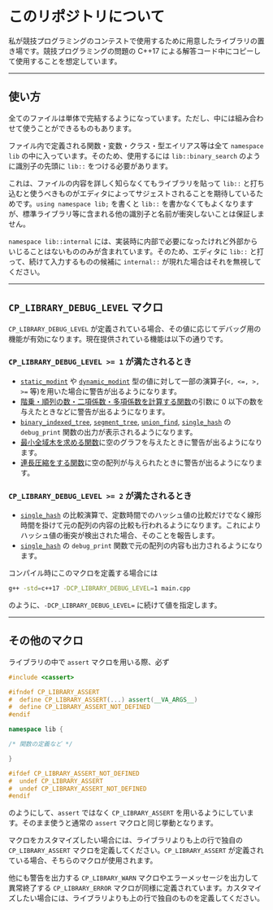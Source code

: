 # このリポジトリについて

私が競技プログラミングのコンテストで使用するために用意したライブラリの置き場です。競技プログラミングの問題の C++17 による解答コード中にコピーして使用することを想定しています。

---

## 使い方

全てのファイルは単体で完結するようになっています。ただし、中には組み合わせて使うことができるものもあります。

ファイル内で定義される関数・変数・クラス・型エイリアス等は全て `namespace lib` の中に入っています。そのため、使用するには `lib::binary_search` のように識別子の先頭に `lib::` をつける必要があります。

これは、ファイルの内容を詳しく知らなくてもライブラリを貼って `lib::` と打ち込むと使うべきものがエディタによってサジェストされることを期待しているためです。`using namespace lib;` を書くと `lib::` を書かなくてもよくなりますが、標準ライブラリ等に含まれる他の識別子と名前が衝突しないことは保証しません。

`namespace lib::internal` には、実装時に内部で必要になったけれど外部からいじることはないもののみが含まれています。そのため、エディタに `lib::` と打って、続けて入力するものの候補に `internal::` が現れた場合はそれを無視してください。

---

## `CP_LIBRARY_DEBUG_LEVEL` マクロ

`CP_LIBRARY_DEBUG_LEVEL` が定義されている場合、その値に応じてデバッグ用の機能が有効になります。現在提供されている機能は以下の通りです。

### `CP_LIBRARY_DEBUG_LEVEL >= 1` が満たされるとき

- [`static_modint`](https://naskya.github.io/cp-library/include/algebra/static_modint.hpp) や [`dynamic_modint`](https://naskya.github.io/cp-library/include/algebra/dynamic_modint.hpp) 型の値に対して一部の演算子(`<, <=, >, >=` 等)を用いた場合に警告が出るようになります。
- [階乗・順列の数・二項係数・多項係数を計算する関数](https://naskya.github.io/cp-library/include/combinatorics/factorial.hpp)の引数に $0$ 以下の数を与えたときなどに警告が出るようになります。
- [`binary_indexed_tree`](https://naskya.github.io/cp-library/include/data_structure/binary_indexed_tree.hpp), [`segment_tree`](https://naskya.github.io/cp-library/include/data_structure/segment_tree.hpp), [`union_find`](https://naskya.github.io/cp-library/include/data_structure/union_find.hpp), [`single_hash`](https://naskya.github.io/cp-library/include/string/rolling_hash.hpp#single_hash-%E6%A7%8B%E9%80%A0%E4%BD%93) の `debug_print` 関数の出力が表示されるようになります。
- [最小全域木を求める関数](https://naskya.github.io/cp-library/include/graph/minimum_spanning_tree.hpp)に空のグラフを与えたときに警告が出るようになります。
- [連長圧縮をする関数](https://naskya.github.io/cp-library/include/string/run_length_encoding.hpp)に空の配列が与えられたときに警告が出るようになります。

### `CP_LIBRARY_DEBUG_LEVEL >= 2` が満たされるとき

- [`single_hash`](https://naskya.github.io/cp-library/include/string/rolling_hash.hpp#single_hash-%E6%A7%8B%E9%80%A0%E4%BD%93) の比較演算で、定数時間でのハッシュ値の比較だけでなく線形時間を掛けて元の配列の内容の比較も行われるようになります。これによりハッシュ値の衝突が検出された場合、そのことを報告します。
- [`single_hash`](https://naskya.github.io/cp-library/include/string/rolling_hash.hpp#single_hash-%E6%A7%8B%E9%80%A0%E4%BD%93) の `debug_print` 関数で元の配列の内容も出力されるようになります。

コンパイル時にこのマクロを定義する場合には

```sh
g++ -std=c++17 -DCP_LIBRARY_DEBUG_LEVEL=1 main.cpp
```

のように、`-DCP_LIBRARY_DEBUG_LEVEL=` に続けて値を指定します。

---

## その他のマクロ

ライブラリの中で `assert` マクロを用いる際、必ず

```cpp
#include <cassert>

#ifndef CP_LIBRARY_ASSERT
#  define CP_LIBRARY_ASSERT(...) assert(__VA_ARGS__)
#  define CP_LIBRARY_ASSERT_NOT_DEFINED
#endif

namespace lib {

/* 関数の定義など */

}

#ifdef CP_LIBRARY_ASSERT_NOT_DEFINED
#  undef CP_LIBRARY_ASSERT
#  undef CP_LIBRARY_ASSERT_NOT_DEFINED
#endif
```

のようにして、`assert` ではなく `CP_LIBRARY_ASSERT` を用いるようにしています。そのまま使うと通常の `assert` マクロと同じ挙動となります。

マクロをカスタマイズしたい場合には、ライブラリよりも上の行で独自の `CP_LIBRARY_ASSERT` マクロを定義してください。`CP_LIBRARY_ASSERT` が定義されている場合、そちらのマクロが使用されます。

他にも警告を出力する `CP_LIBRARY_WARN` マクロやエラーメッセージを出力して異常終了する `CP_LIBRARY_ERROR` マクロが同様に定義されています。カスタマイズしたい場合には、ライブラリよりも上の行で独自のものを定義してください。
